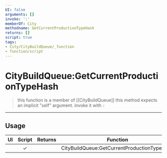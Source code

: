 ```yaml
---
UI: false
arguments: []
invoke: ':'
memberOf: City
methodname: GetCurrentProductionTypeHash
returns: []
script: true
tags:
- City/CityBuildQueue/_function
- function/script
---
```

# CityBuildQueue:GetCurrentProductionTypeHash
> this function is a member of [[CityBuildQueue]]
> this method expects an implicit "self" argument. invoke it with `:`
-----
## Usage
|  UI | Script | Returns | Function | Arguments |
|:---:|:------:|-------:|:--------:|:---------|
| |✓||CityBuildQueue:GetCurrentProductionTypeHash||
